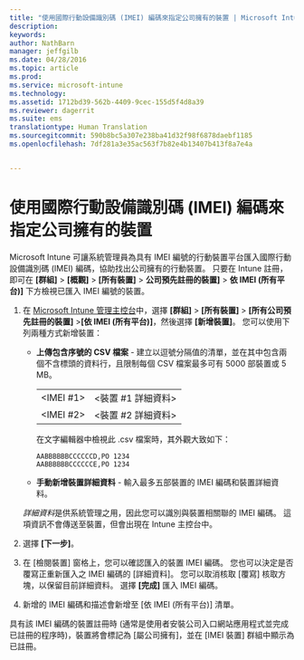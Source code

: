 ```yaml
---
title: "使用國際行動設備識別碼 (IMEI) 編碼來指定公司擁有的裝置 | Microsoft Intune"
description: 
keywords: 
author: NathBarn
manager: jeffgilb
ms.date: 04/28/2016
ms.topic: article
ms.prod: 
ms.service: microsoft-intune
ms.technology: 
ms.assetid: 1712bd39-562b-4409-9cec-155d5f4d8a39
ms.reviewer: dagerrit
ms.suite: ems
translationtype: Human Translation
ms.sourcegitcommit: 590b8bc5a307e238ba41d32f98f6878daebf1185
ms.openlocfilehash: 7df281a3e35ac563f7b82e4b13407b413f8a7e4a


---
```


# 使用國際行動設備識別碼 (IMEI) 編碼來指定公司擁有的裝置
Microsoft Intune 可讓系統管理員為具有 IMEI 編號的行動裝置平台匯入國際行動設備識別碼 (IMEI) 編碼，協助找出公司擁有的行動裝置。 只要在 Intune 註冊，即可在 **[群組]** > **[概觀]** > **[所有裝置]** > **公司預先註冊的裝置]** > **依 IMEI (所有平台)]** 下方檢視已匯入 IMEI 編號的裝置。

1. 在 [Microsoft Intune 管理主控台](http://manage.microsoft.com)中，選擇 **[群組]** &gt; **[所有裝置]** &gt; **[所有公司預先註冊的裝置]** &gt;**[依 IMEI (所有平台)]**，然後選擇 **[新增裝置]**。 您可以使用下列兩種方式新增裝置：

    -   **上傳包含序號的 CSV 檔案** - 建立以逗號分隔值的清單，並在其中包含兩個不含標頭的資料行，且限制每個 CSV 檔案最多可有 5000 部裝置或 5 MB。

        |||
        |-|-|
        |&lt;IMEI #1&gt;|&lt;裝置 #1 詳細資料&gt;|
        |&lt;IMEI #2&gt;|&lt;裝置 #2 詳細資料&gt;|
        在文字編輯器中檢視此 .csv 檔案時，其外觀大致如下：

        ```
        AABBBBBBCCCCCCD,PO 1234
        AABBBBBBCCCCCCE,PO 1234
        ```

    -   **手動新增裝置詳細資料** - 輸入最多五部裝置的 IMEI 編碼和裝置詳細資料。

   *詳細資料*是供系統管理之用，因此您可以識別與裝置相關聯的 IMEI 編碼。 這項資訊不會傳送至裝置，但會出現在 Intune 主控台中。

2.   選擇 **[下一步]**。
3.  在 [檢閱裝置] 窗格上，您可以確認匯入的裝置 IMEI 編碼。 您也可以決定是否覆寫正重新匯入之 IMEI 編碼的 [詳細資料]。 您可以取消核取 [覆寫] 核取方塊，以保留目前詳細資料。 選擇 **[完成]** 匯入 IMEI 編碼。
4.  新增的 IMEI 編碼和描述會新增至 [依 IMEI (所有平台)] 清單。

具有該 IMEI 編碼的裝置註冊時 (通常是使用者安裝公司入口網站應用程式並完成已註冊的程序時)，裝置將會標記為 [屬公司擁有]，並在 [IMEI 裝置] 群組中顯示為已註冊。



<!--HONumber=Jul16_HO3-->


